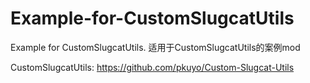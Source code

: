 # Example-for-CustomSlugcatUtils
Example for CustomSlugcatUtils. 
适用于CustomSlugcatUtils的案例mod

CustomSlugcatUtils: https://github.com/pkuyo/Custom-Slugcat-Utils
